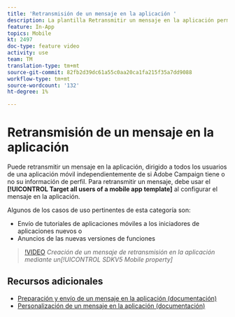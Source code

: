 ```yaml
---
title: 'Retransmisión de un mensaje en la aplicación '
description: La plantilla Retransmitir un mensaje en la aplicación permite el destinatario de todos los usuarios de la aplicación móvil con Adobe Campaign Standard (ACS)
feature: In-App
topics: Mobile
kt: 2497
doc-type: feature video
activity: use
team: TM
translation-type: tm+mt
source-git-commit: 82fb2d39dc61a55c0aa20ca1fa215f35a7dd9088
workflow-type: tm+mt
source-wordcount: '132'
ht-degree: 1%

---
```



# Retransmisión de un mensaje en la aplicación

Puede retransmitir un mensaje en la aplicación, dirigido a todos los usuarios de una aplicación móvil independientemente de si Adobe Campaign tiene o no su información de perfil. Para retransmitir un mensaje, debe usar el **[!UICONTROL Target all users of a mobile app template]** al configurar el mensaje en la aplicación.

Algunos de los casos de uso pertinentes de esta categoría son:

* Envío de tutoriales de aplicaciones móviles a los iniciadores de aplicaciones nuevos o
* Anuncios de las nuevas versiones de funciones

>[!VIDEO](https://video.tv.adobe.com/v/26199?quality=12)
*Creación de un mensaje de retransmisión en la aplicación mediante un[!UICONTROL SDKV5 Mobile property]*

## Recursos adicionales

* [Preparación y envío de un mensaje en la aplicación (documentación)](https://docs.adobe.com/content/help/en/campaign-standard/using/communication-channels/in-app-messaging/preparing-and-sending-an-in-app-message.html)
* [Personalización de un mensaje en la aplicación (documentación)](https://docs.adobe.com/content/help/en/campaign-standard/using/communication-channels/in-app-messaging/customizing-an-in-app-message.html)
